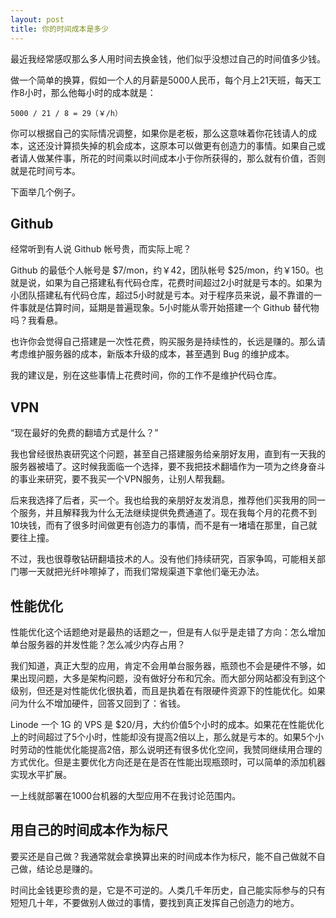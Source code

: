 ```yaml
---
layout: post
title: 你的时间成本是多少
---
```


最近我经常感叹那么多人用时间去换金钱，他们似乎没想过自己的时间值多少钱。

做一个简单的换算，假如一个人的月薪是5000人民币，每个月上21天班，每天工作8小时，那么他每小时的成本就是：

    5000 / 21 / 8 = 29（￥/h）

你可以根据自己的实际情况调整，如果你是老板，那么这意味着你花钱请人的成本，这还没计算损失掉的机会成本，这原本可以做更有创造力的事情。如果自己或者请人做某件事，所花的时间乘以时间成本小于你所获得的，那么就有价值，否则就是花时间亏本。

下面举几个例子。

## Github

经常听到有人说 Github 帐号贵，而实际上呢？

Github 的最低个人帐号是 \$7/mon，约￥42，团队帐号 \$25/mon，约￥150。也就是说，如果为自己搭建私有代码仓库，花费时间超过2小时就是亏本的。如果为小团队搭建私有代码仓库，超过5小时就是亏本。对于程序员来说，最不靠谱的一件事就是估算时间，延期是普遍现象。5小时能从零开始搭建一个 Github 替代物吗？我看悬。

也许你会觉得自己搭建是一次性花费，购买服务是持续性的，长远是赚的。那么请考虑维护服务器的成本，新版本升级的成本，甚至遇到 Bug 的维护成本。

我的建议是，别在这些事情上花费时间，你的工作不是维护代码仓库。

## VPN

“现在最好的免费的翻墙方式是什么？”

我也曾经很热衷研究这个问题，甚至自己搭建服务给亲朋好友用，直到有一天我的服务器被墙了。这时候我面临一个选择，要不我把技术翻墙作为一项为之终身奋斗的事业来研究，要不我买一个VPN服务，让别人帮我翻。

后来我选择了后者，买一个。我也给我的亲朋好友发消息，推荐他们买我用的同一个服务，并且解释我为什么无法继续提供免费通道了。现在我每个月的花费不到10块钱，而有了很多时间做更有创造力的事情，而不是有一堵墙在那里，自己就要往上撞。

不过，我也很尊敬钻研翻墙技术的人。没有他们持续研究，百家争鸣，可能相关部门哪一天就把光纤咔嚓掉了，而我们常规渠道下拿他们毫无办法。

## 性能优化

性能优化这个话题绝对是最热的话题之一，但是有人似乎是走错了方向：怎么增加单台服务器的并发性能？怎么减少内存占用？

我们知道，真正大型的应用，肯定不会用单台服务器，瓶颈也不会是硬件不够，如果出现问题，大多是架构问题，没有做好分布和冗余。而大部分网站都没有到这个级别，但还是对性能优化很执着，而且是执着在有限硬件资源下的性能优化。如果问为什么不增加硬件，回答又回到了：省钱。

Linode 一个 1G 的 VPS 是 \$20/月，大约价值5个小时的成本。如果花在性能优化上的时间超过了5个小时，性能却没有提高2倍以上，那么就是亏本的。如果5个小时劳动的性能优化能提高2倍，那么说明还有很多优化空间，我赞同继续用合理的方式优化。但是主要优化方向还是在是否在性能出现瓶颈时，可以简单的添加机器实现水平扩展。

一上线就部署在1000台机器的大型应用不在我讨论范围内。

## 用自己的时间成本作为标尺

要买还是自己做？我通常就会拿换算出来的时间成本作为标尺，能不自己做就不自己做，结论总是赚的。

时间比金钱更珍贵的是，它是不可逆的。人类几千年历史，自己能实际参与的只有短短几十年，不要做别人做过的事情，要找到真正发挥自己创造力的地方。

